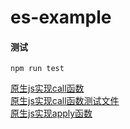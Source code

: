 # es-example

#### 测试
```
npm run test
```

[原生js实现call函数](./javascript/myCall.js) \
[原生js实现call函数测试文件](./test/javascript/myCall.test.js) \
[原生js实现apply函数](./javascript/myApply.js)
